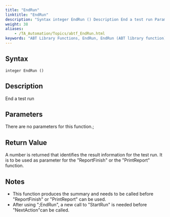 ```yaml
--- 
title: "EndRun"
linktitle: "EndRun"
description: "Syntax integer EndRun () Description End a test run Parameters There are no parameters for this function.  Return Value A number is returned that identifies the result information for the test run. It ..."
weight: 38
aliases: 
    - /TA_Automation/Topics/abtf_EndRun.html
keywords: "ABT Library Functions, EndRun, EndRun (ABT library function)"
---
```


## Syntax

`integer EndRun ()`

## Description

End a test run

## Parameters

There are no parameters for this function.;

## Return Value

A number is returned that identifies the result information for the test run. It is to be used as parameter for the "ReportFinish" or the "PrintReport" function.

## Notes

-   This function produces the summary and needs to be called before "ReportFinish" or "PrintReport" can be used.
-   After using ";EndRun", a new call to "StartRun" is needed before "NextAction"can be called.


